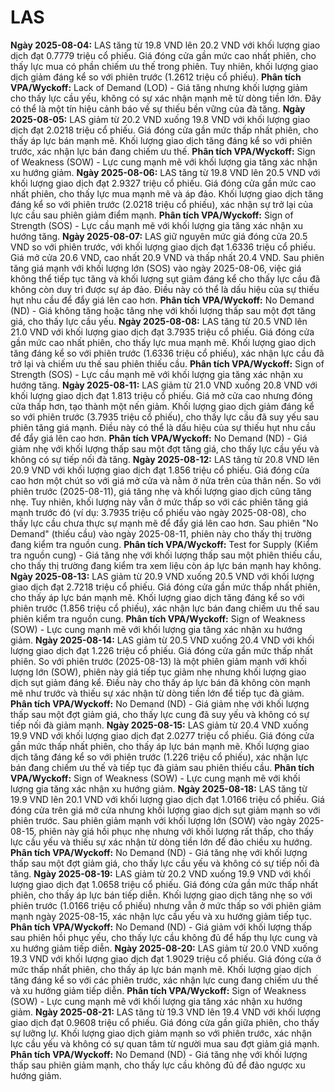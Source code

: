 # LAS

**Ngày 2025-08-04:** LAS tăng từ 19.8 VND lên 20.2 VND với khối lượng giao dịch đạt 0.7779 triệu cổ phiếu. Giá đóng cửa gần mức cao nhất phiên, cho thấy lực mua có phần chiếm ưu thế trong phiên. Tuy nhiên, khối lượng giao dịch giảm đáng kể so với phiên trước (1.2612 triệu cổ phiếu). **Phân tích VPA/Wyckoff:** Lack of Demand (LOD) - Giá tăng nhưng khối lượng giảm cho thấy lực cầu yếu, không có sự xác nhận mạnh mẽ từ dòng tiền lớn. Đây có thể là một tín hiệu cảnh báo về sự thiếu bền vững của đà tăng.
**Ngày 2025-08-05:** LAS giảm từ 20.2 VND xuống 19.8 VND với khối lượng giao dịch đạt 2.0218 triệu cổ phiếu. Giá đóng cửa gần mức thấp nhất phiên, cho thấy áp lực bán mạnh mẽ. Khối lượng giao dịch tăng đáng kể so với phiên trước, xác nhận lực bán đang chiếm ưu thế. **Phân tích VPA/Wyckoff:** Sign of Weakness (SOW) - Lực cung mạnh mẽ với khối lượng gia tăng xác nhận xu hướng giảm.
**Ngày 2025-08-06:** LAS tăng từ 19.8 VND lên 20.5 VND với khối lượng giao dịch đạt 2.9327 triệu cổ phiếu. Giá đóng cửa gần mức cao nhất phiên, cho thấy lực mua mạnh mẽ và áp đảo. Khối lượng giao dịch tăng đáng kể so với phiên trước (2.0218 triệu cổ phiếu), xác nhận sự trở lại của lực cầu sau phiên giảm điểm mạnh. **Phân tích VPA/Wyckoff:** Sign of Strength (SOS) - Lực cầu mạnh mẽ với khối lượng gia tăng xác nhận xu hướng tăng.
**Ngày 2025-08-07:** LAS giữ nguyên mức giá đóng cửa 20.5 VND so với phiên trước, với khối lượng giao dịch đạt 1.6336 triệu cổ phiếu. Giá mở cửa 20.6 VND, cao nhất 20.9 VND và thấp nhất 20.4 VND. Sau phiên tăng giá mạnh với khối lượng lớn (SOS) vào ngày 2025-08-06, việc giá không thể tiếp tục tăng và khối lượng sụt giảm đáng kể cho thấy lực cầu đã không còn duy trì được sự áp đảo. Điều này có thể là dấu hiệu của sự thiếu hụt nhu cầu để đẩy giá lên cao hơn. **Phân tích VPA/Wyckoff:** No Demand (ND) - Giá không tăng hoặc tăng nhẹ với khối lượng thấp sau một đợt tăng giá, cho thấy lực cầu yếu.
**Ngày 2025-08-08:** LAS tăng từ 20.5 VND lên 21.0 VND với khối lượng giao dịch đạt 3.7935 triệu cổ phiếu. Giá đóng cửa gần mức cao nhất phiên, cho thấy lực mua mạnh mẽ. Khối lượng giao dịch tăng đáng kể so với phiên trước (1.6336 triệu cổ phiếu), xác nhận lực cầu đã trở lại và chiếm ưu thế sau phiên thiếu cầu. **Phân tích VPA/Wyckoff:** Sign of Strength (SOS) - Lực cầu mạnh mẽ với khối lượng gia tăng xác nhận xu hướng tăng.
**Ngày 2025-08-11:** LAS giảm từ 21.0 VND xuống 20.8 VND với khối lượng giao dịch đạt 1.813 triệu cổ phiếu. Giá mở cửa cao nhưng đóng cửa thấp hơn, tạo thành một nến giảm. Khối lượng giao dịch giảm đáng kể so với phiên trước (3.7935 triệu cổ phiếu), cho thấy lực cầu đã suy yếu sau phiên tăng giá mạnh. Điều này có thể là dấu hiệu của sự thiếu hụt nhu cầu để đẩy giá lên cao hơn. **Phân tích VPA/Wyckoff:** No Demand (ND) - Giá giảm nhẹ với khối lượng thấp sau một đợt tăng giá, cho thấy lực cầu yếu và không có sự tiếp nối đà tăng.
**Ngày 2025-08-12:** LAS tăng từ 20.8 VND lên 20.9 VND với khối lượng giao dịch đạt 1.856 triệu cổ phiếu. Giá đóng cửa cao hơn một chút so với giá mở cửa và nằm ở nửa trên của thân nến. So với phiên trước (2025-08-11), giá tăng nhẹ và khối lượng giao dịch cũng tăng nhẹ. Tuy nhiên, khối lượng này vẫn ở mức thấp so với các phiên tăng giá mạnh trước đó (ví dụ: 3.7935 triệu cổ phiếu vào ngày 2025-08-08), cho thấy lực cầu chưa thực sự mạnh mẽ để đẩy giá lên cao hơn. Sau phiên "No Demand" (thiếu cầu) vào ngày 2025-08-11, phiên này cho thấy thị trường đang kiểm tra nguồn cung. **Phân tích VPA/Wyckoff:** Test for Supply (Kiểm tra nguồn cung) - Giá tăng nhẹ với khối lượng thấp sau một phiên thiếu cầu, cho thấy thị trường đang kiểm tra xem liệu còn áp lực bán mạnh hay không.
**Ngày 2025-08-13:** LAS giảm từ 20.9 VND xuống 20.5 VND với khối lượng giao dịch đạt 2.7218 triệu cổ phiếu. Giá đóng cửa gần mức thấp nhất phiên, cho thấy áp lực bán mạnh mẽ. Khối lượng giao dịch tăng đáng kể so với phiên trước (1.856 triệu cổ phiếu), xác nhận lực bán đang chiếm ưu thế sau phiên kiểm tra nguồn cung. **Phân tích VPA/Wyckoff:** Sign of Weakness (SOW) - Lực cung mạnh mẽ với khối lượng gia tăng xác nhận xu hướng giảm.
**Ngày 2025-08-14:** LAS giảm từ 20.5 VND xuống 20.4 VND với khối lượng giao dịch đạt 1.226 triệu cổ phiếu. Giá đóng cửa gần mức thấp nhất phiên. So với phiên trước (2025-08-13) là một phiên giảm mạnh với khối lượng lớn (SOW), phiên này giá tiếp tục giảm nhẹ nhưng khối lượng giao dịch sụt giảm đáng kể. Điều này cho thấy áp lực bán đã không còn mạnh mẽ như trước và thiếu sự xác nhận từ dòng tiền lớn để tiếp tục đà giảm. **Phân tích VPA/Wyckoff:** No Demand (ND) - Giá giảm nhẹ với khối lượng thấp sau một đợt giảm giá, cho thấy lực cung đã suy yếu và không có sự tiếp nối đà giảm mạnh.
**Ngày 2025-08-15:** LAS giảm từ 20.4 VND xuống 19.9 VND với khối lượng giao dịch đạt 2.0277 triệu cổ phiếu. Giá đóng cửa gần mức thấp nhất phiên, cho thấy áp lực bán mạnh mẽ. Khối lượng giao dịch tăng đáng kể so với phiên trước (1.226 triệu cổ phiếu), xác nhận lực bán đang chiếm ưu thế và tiếp tục đà giảm sau phiên thiếu cầu. **Phân tích VPA/Wyckoff:** Sign of Weakness (SOW) - Lực cung mạnh mẽ với khối lượng gia tăng xác nhận xu hướng giảm.
**Ngày 2025-08-18:** LAS tăng từ 19.9 VND lên 20.1 VND với khối lượng giao dịch đạt 1.0166 triệu cổ phiếu. Giá đóng cửa trên giá mở cửa nhưng khối lượng giao dịch sụt giảm mạnh so với phiên trước. Sau phiên giảm mạnh với khối lượng lớn (SOW) vào ngày 2025-08-15, phiên này giá hồi phục nhẹ nhưng với khối lượng rất thấp, cho thấy lực cầu yếu và thiếu sự xác nhận từ dòng tiền lớn để đảo chiều xu hướng. **Phân tích VPA/Wyckoff:** No Demand (ND) - Giá tăng nhẹ với khối lượng thấp sau một đợt giảm giá, cho thấy lực cầu yếu và không có sự tiếp nối đà tăng.
**Ngày 2025-08-19:** LAS giảm từ 20.2 VND xuống 19.9 VND với khối lượng giao dịch đạt 1.0658 triệu cổ phiếu. Giá đóng cửa gần mức thấp nhất phiên, cho thấy áp lực bán tiếp diễn. Khối lượng giao dịch tăng nhẹ so với phiên trước (1.0166 triệu cổ phiếu) nhưng vẫn ở mức thấp so với phiên giảm mạnh ngày 2025-08-15, xác nhận lực cầu yếu và xu hướng giảm tiếp tục. **Phân tích VPA/Wyckoff:** No Demand (ND) - Giá giảm với khối lượng thấp sau phiên hồi phục yếu, cho thấy lực cầu không đủ để hấp thụ lực cung và xu hướng giảm tiếp diễn.
**Ngày 2025-08-20:** LAS giảm từ 20.0 VND xuống 19.3 VND với khối lượng giao dịch đạt 1.9029 triệu cổ phiếu. Giá đóng cửa ở mức thấp nhất phiên, cho thấy áp lực bán mạnh mẽ. Khối lượng giao dịch tăng đáng kể so với các phiên trước, xác nhận lực cung đang chiếm ưu thế và xu hướng giảm tiếp diễn. **Phân tích VPA/Wyckoff:** Sign of Weakness (SOW) - Lực cung mạnh mẽ với khối lượng gia tăng xác nhận xu hướng giảm.
**Ngày 2025-08-21:** LAS tăng từ 19.3 VND lên 19.4 VND với khối lượng giao dịch đạt 0.9608 triệu cổ phiếu. Giá đóng cửa gần giữa phiên, cho thấy sự lưỡng lự. Khối lượng giao dịch giảm mạnh so với phiên trước, xác nhận lực cầu yếu và không có sự quan tâm từ người mua sau đợt giảm giá mạnh. **Phân tích VPA/Wyckoff:** No Demand (ND) - Giá tăng nhẹ với khối lượng thấp sau phiên giảm mạnh, cho thấy lực cầu không đủ để đảo ngược xu hướng giảm.
